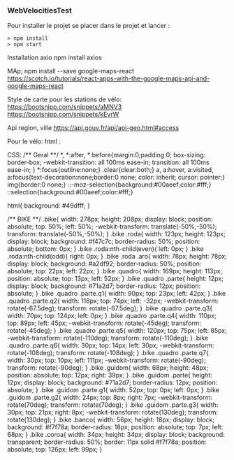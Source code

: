 ### WebVelocitiesTest ###

Pour installer le projet se placer dans le projet et lancer : 

```
> npm install
> npm start
```
Installation axio
npm install axios

MAp;
npm install --save google-maps-react
https://scotch.io/tutorials/react-apps-with-the-google-maps-api-and-google-maps-react

Style de carte pour les stations de vélo:
https://bootsnipp.com/snippets/aMNV3
https://bootsnipp.com/snippets/kEvrW


Api region, ville
https://api.gouv.fr/api/api-geo.html#access

Pour le vélo:
html :
<div class="bike">
	<div class="roda">
		<div class="aro"></div>
	</div>
	<div class="roda">
		<div class="aro"></div>
	</div>
	<div class="partes">
		<div class="quadro">
			<div class="parte q1"></div>
			<div class="parte q2"></div>
			<div class="parte q3"></div>
			<div class="parte q4"></div>
			<div class="parte q5"></div>
			<div class="parte q6"></div>
			<div class="parte q7"></div>
		</div>
		<div class="guidom">
			<div class="parte g1"></div>
			<div class="parte g2"></div>
			<div class="parte g3"></div>
		</div>
		<div class="banco"></div>
		<div class="coroa"></div>
	</div>
</div>
</div>

CSS:
/** Geral **/
*, *:after, *:before{margin:0;padding:0; box-sizing: border-box;
  -webkit-transition: all 100ms ease-in;
  transition: all 100ms ease-in;
}
*:focus{outline:none;}
.clear{clear:both;}
a, a:hover, a:visited, a:focus{text-decoration:none;border:0 none; color: inherit; cursor: pointer;}
img{border:0 none;}
::-moz-selection{background:#00aeef;color:#fff;}
::selection{background:#00aeef;color:#fff;}

html{
	background: #49dfff;
}

/** BIKE **/
.bike{
	width: 278px;
	height: 208px;
	display: block;
	position: absolute;
	top: 50%;
	left: 50%;
	-webkit-transform: translate(-50%,-50%);
	        transform: translate(-50%,-50%);
}
.bike .roda{
	width: 123px;
	height: 123px;
	display: block;
	background: #f47c7c;
	border-radius: 50%;
	position: absolute;
	bottom: 0px;
}
.bike .roda:nth-child(even){
	left: 0px;
}
.bike .roda:nth-child(odd){
	right: 0px;
}
.bike .roda .aro{
	width: 78px;
	height: 78px;
	display: block;
	background: #a2df92;
	border-radius: 50%;
	position: absolute;
	top: 22px;
	left: 22px;
}
.bike .quadro{
	width: 169px;
	height: 113px;
	position: absolute;
	top: 13px;
	left: 52px;
}
.bike .quadro .parte{
	height: 12px;
	display: block;
	background: #71a2d7;
	border-radius: 12px;
	position: absolute;
}
.bike .quadro .parte.q1{
	width: 90px;
	top: 23px;
	left: 42px;
}
.bike .quadro .parte.q2{
	width: 118px;
	top: 74px;
	left: -32px;
	-webkit-transform: rotate(-67.5deg);
	transform: rotate(-67.5deg);
}
.bike .quadro .parte.q3{
	width: 70px;
	top: 124px;
	left: 0px;
}
.bike .quadro .parte.q4{
	width: 110px;
	top: 89px;
	left: 45px;
	-webkit-transform: rotate(-45deg);
	transform: rotate(-45deg);
}
.bike .quadro .parte.q5{
	width: 120px;
	top: 75px;
	left: 85px;
	-webkit-transform: rotate(-110deg);
	transform: rotate(-110deg);
}
.bike .quadro .parte.q6{
	width: 30px;
	top: 14px;
	left: 30px;
	-webkit-transform: rotate(-108deg);
	transform: rotate(-108deg);
}
.bike .quadro .parte.q7{
	width: 30px;
	top: 10px;
	left: 111px;
	-webkit-transform: rotate(-90deg);
	transform: rotate(-90deg);
}
.bike .guidom{
	width: 68px;
	height: 48px;
	position: absolute;
	top: 12px;
	right: 39px;
}
.bike .guidom .parte{
	height: 12px;
	display: block;
	background: #71a2d7;
	border-radius: 12px;
	position: absolute;
}
.bike .guidom .parte.g1{
	width: 52px;
	top: 0px;
	left: 0px;
}
.bike .guidom .parte.g2{
	width: 24px;
	top: 8px;
	right: 7px;
	-webkit-transform: rotate(70deg);
	transform: rotate(70deg);
}
.bike .guidom .parte.g3{
	width: 30px;
	top: 21px;
	right: 8px;
	-webkit-transform: rotate(130deg);
	transform: rotate(130deg);
}
.bike .banco{
	width: 56px;
	height: 18px;
	display: block;
	background: #f7f78a;
	border-radius: 18px;
	position: absolute;
	top: 7px;
	left: 68px;
}
.bike .coroa{
	width: 34px;
	height: 34px;
	display: block;
	background: transparent;
	border-radius: 50%;
	border: 11px solid #f7f78a;
	position: absolute;
	top: 126px;
	left: 99px;
}

